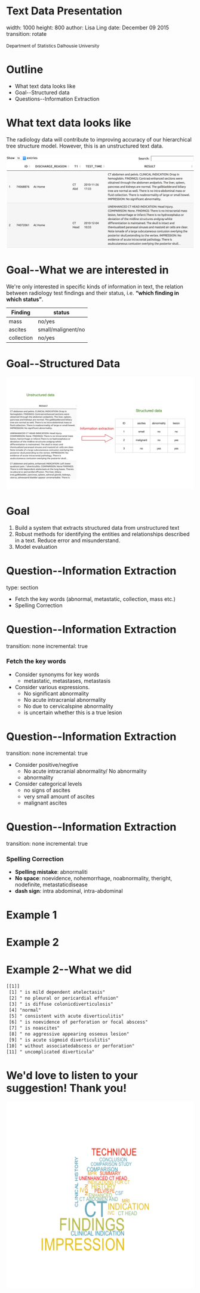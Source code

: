 

Text Data Presentation
========================================================
width: 1000
height: 800
author: Lisa Ling
date: December 09 2015
transition: rotate


<small> 
Department of Statistics   
Dalhousie University   
</small>


Outline
========================================================


- What text data looks like
- Goal--Structured data
- Questions--Information Extraction


What text data looks like
========================================================
The radiology data will contribute to improving accuracy of our hierarchical tree structure model. However, this is an unstructured text data.

![alt text](data_pic.png)



Goal--What we are interested in
========================================================

We're only interested in specific kinds of information in text, the relation between radiology test findings and their status, i.e. **“which finding in which status”**.

 Finding   | status  
 ----------|--------------------
 mass      | no/yes         
 ascites   | small/malignent/no         
 collection| no/yes        


Goal--Structured Data
========================================================

![alt text](goal.png)


Goal
========================================================

1. Build a system that extracts structured data from unstructured text
2. Robust methods for identifying the entities and relationships described
in a text. Reduce error and misunderstand.
3. Model evaluation


Question--Information Extraction
========================================================
type: section

- Fetch the key words (abnormal, metastatic, collection, mass etc.) 
- Spelling Correction


Question--Information Extraction
========================================================
transition: none
incremental: true

### Fetch the key words 



- Consider synonyms for key words
    - metastatic, metastases, metastasis
- Consider various expressions. 
    - No significant abnormality
    - No acute intracranial abnormality
    - No due to cervicalspine abnormality
    - is uncertain whether this is a true lesion
 



Question--Information Extraction 
========================================================
transition: none
incremental: true


- Consider positive/negtive
    - No acute intracranial abnormality/ No abnormality
    - abnormality
- Consider categorical levels
    - no signs of ascites
    - very small amount of ascites
    - malignant ascites   
    
    

Question--Information Extraction 
========================================================
transition: none
incremental: true

### Spelling Correction


- **Spelling mistake**: abnormaliti
- **No space**: noevidence, nohemorrhage, noabnormality, theright, nodefinite, metastaticdisease
- **dash sign**: intra abdominal, intra-abdominal
  



Example 1
========================================================




Example 2 
========================================================




Example 2--What we did  
========================================================


```
[[1]]
 [1] " is mild dependent atelectasis"                
 [2] " no pleural or pericardial effusion"           
 [3] " is diffuse colonicdiverticulosis"             
 [4] "normal"                                        
 [5] " consistent with acute diverticulitis"         
 [6] " is noevidence of perforation or focal abscess"
 [7] " is noascites"                                 
 [8] " no aggressive appearing osseous lesion"       
 [9] " is acute sigmoid diverticulitis"              
[10] " without associatedabscess or perforation"     
[11] " uncomplicated diverticula"                    
```


We'd love to listen to your suggestion! Thank you!
========================================================




<img src="datacloud.png" style="background-color:transparent; border:0px; box-shadow:none;" height="500px" width="700px"></img>


